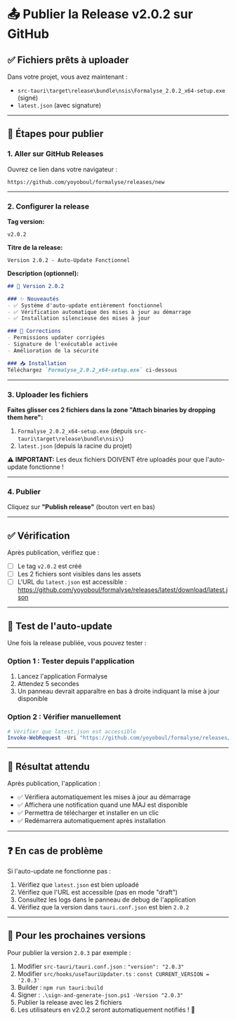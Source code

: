 # 📤 Publier la Release v2.0.2 sur GitHub

## ✅ Fichiers prêts à uploader

Dans votre projet, vous avez maintenant :
- `src-tauri\target\release\bundle\nsis\Formalyse_2.0.2_x64-setup.exe` (signé)
- `latest.json` (avec signature)

---

## 🚀 Étapes pour publier

### 1. Aller sur GitHub Releases

Ouvrez ce lien dans votre navigateur :
```
https://github.com/yoyoboul/formalyse/releases/new
```

---

### 2. Configurer la release

**Tag version:**
```
v2.0.2
```

**Titre de la release:**
```
Version 2.0.2 - Auto-Update Fonctionnel
```

**Description (optionnel):**
```markdown
## 🎉 Version 2.0.2

### ✨ Nouveautés
- ✅ Système d'auto-update entièrement fonctionnel
- ✅ Vérification automatique des mises à jour au démarrage
- ✅ Installation silencieuse des mises à jour

### 🔧 Corrections
- Permissions updater corrigées
- Signature de l'exécutable activée
- Amélioration de la sécurité

### 📥 Installation
Téléchargez `Formalyse_2.0.2_x64-setup.exe` ci-dessous
```

---

### 3. Uploader les fichiers

**Faites glisser ces 2 fichiers dans la zone "Attach binaries by dropping them here":**

1. `Formalyse_2.0.2_x64-setup.exe` (depuis `src-tauri\target\release\bundle\nsis\`)
2. `latest.json` (depuis la racine du projet)

⚠️ **IMPORTANT:** Les deux fichiers DOIVENT être uploadés pour que l'auto-update fonctionne !

---

### 4. Publier

Cliquez sur **"Publish release"** (bouton vert en bas)

---

## ✅ Vérification

Après publication, vérifiez que :
- [ ] Le tag `v2.0.2` est créé
- [ ] Les 2 fichiers sont visibles dans les assets
- [ ] L'URL du `latest.json` est accessible : https://github.com/yoyoboul/formalyse/releases/latest/download/latest.json

---

## 🧪 Test de l'auto-update

Une fois la release publiée, vous pouvez tester :

### Option 1 : Tester depuis l'application
1. Lancez l'application Formalyse
2. Attendez 5 secondes
3. Un panneau devrait apparaître en bas à droite indiquant la mise à jour disponible

### Option 2 : Vérifier manuellement
```powershell
# Vérifier que latest.json est accessible
Invoke-WebRequest -Uri "https://github.com/yoyoboul/formalyse/releases/latest/download/latest.json"
```

---

## 🎯 Résultat attendu

Après publication, l'application :
- ✅ Vérifiera automatiquement les mises à jour au démarrage
- ✅ Affichera une notification quand une MAJ est disponible
- ✅ Permettra de télécharger et installer en un clic
- ✅ Redémarrera automatiquement après installation

---

## ❓ En cas de problème

Si l'auto-update ne fonctionne pas :
1. Vérifiez que `latest.json` est bien uploadé
2. Vérifiez que l'URL est accessible (pas en mode "draft")
3. Consultez les logs dans le panneau de debug de l'application
4. Vérifiez que la version dans `tauri.conf.json` est bien `2.0.2`

---

## 📝 Pour les prochaines versions

Pour publier la version `2.0.3` par exemple :

1. Modifier `src-tauri/tauri.conf.json` : `"version": "2.0.3"`
2. Modifier `src/hooks/useTauriUpdater.ts` : `const CURRENT_VERSION = '2.0.3'`
3. Builder : `npm run tauri:build`
4. Signer : `.\sign-and-generate-json.ps1 -Version "2.0.3"`
5. Publier la release avec les 2 fichiers
6. Les utilisateurs en v2.0.2 seront automatiquement notifiés ! 🎉

